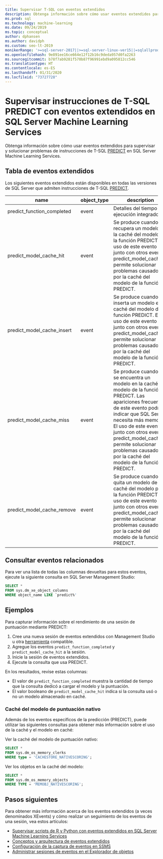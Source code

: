 ```yaml
---
title: Supervisar T-SQL con eventos extendidos
description: Obtenga información sobre cómo usar eventos extendidos para supervisar y solucionar problemas de instrucciones de T-SQL PREDICT en SQL Server Machine Learning Services.
ms.prod: sql
ms.technology: machine-learning
ms.date: 09/24/2019
ms.topic: conceptual
author: dphansen
ms.author: davidph
ms.custom: seo-lt-2019
monikerRange: '>=sql-server-2017||>=sql-server-linux-ver15||=sqlallproducts-allversions'
ms.openlocfilehash: 9e891ee16ce664e12f12b16c9deda957d0fa2263
ms.sourcegitcommit: b78f7ab9281f570b87f96991ebd9a095812cc546
ms.translationtype: HT
ms.contentlocale: es-ES
ms.lasthandoff: 01/31/2020
ms.locfileid: "73727728"
---
```

# <a name="monitor-predict-t-sql-statements-with-extended-events-in-sql-server-machine-learning-services"></a>Supervisar instrucciones de T-SQL PREDICT con eventos extendidos en SQL Server Machine Learning Services

Obtenga información sobre cómo usar eventos extendidos para supervisar y solucionar problemas de instrucciones de T-SQL [PREDICT](../../t-sql/queries/predict-transact-sql.md) en SQL Server Machine Learning Services.

## <a name="table-of-extended-events"></a>Tabla de eventos extendidos

Los siguientes eventos extendidos están disponibles en todas las versiones de SQL Server que admiten instrucciones de T-SQL [PREDICT](https://docs.microsoft.com/sql/t-sql/queries/predict-transact-sql). 

|name |object_type|description| 
|----|----|----|
|predict_function_completed |event  |Detalles del tiempo de ejecución integrado|
|predict_model_cache_hit |event|Se produce cuando se recupera un modelo de la caché del modelo de la función PREDICT. El uso de este evento junto con otros eventos predict_model_cache_* permite solucionar problemas causados por la caché del modelo de la función PREDICT.|
|predict_model_cache_insert |event  |   Se produce cuando se inserta un modelo en la caché del modelo de la función PREDICT. El uso de este evento junto con otros eventos predict_model_cache_* permite solucionar problemas causados por la caché del modelo de la función PREDICT.    |
|predict_model_cache_miss   |event|Se produce cuando no se encuentra un modelo en la caché del modelo de la función PREDICT. Las apariciones frecuentes de este evento podrían indicar que SQL Server necesita más memoria. El uso de este evento junto con otros eventos predict_model_cache_* permite solucionar problemas causados por la caché del modelo de la función PREDICT.|
|predict_model_cache_remove |event| Se produce cuando se quita un modelo de la caché del modelo para la función PREDICT. El uso de este evento junto con otros eventos predict_model_cache_* permite solucionar problemas causados por la caché del modelo de la función PREDICT.|

## <a name="query-for-related-events"></a>Consultar eventos relacionados

Para ver una lista de todas las columnas devueltas para estos eventos, ejecute la siguiente consulta en SQL Server Management Studio:

```sql
SELECT * 
FROM sys.dm_xe_object_columns 
WHERE object_name LIKE `predict%'
```

## <a name="examples"></a>Ejemplos

Para capturar información sobre el rendimiento de una sesión de puntuación mediante PREDICT:

1. Cree una nueva sesión de eventos extendidos con Management Studio u otra [herramienta](https://docs.microsoft.com/sql/relational-databases/extended-events/extended-events-tools) compatible.
2. Agregue los eventos `predict_function_completed` y `predict_model_cache_hit` a la sesión.
3. Inicie la sesión de eventos extendidos.
4. Ejecute la consulta que usa PREDICT.

En los resultados, revise estas columnas:

+ El valor de `predict_function_completed` muestra la cantidad de tiempo que la consulta dedicó a cargar el modelo y la puntuación.
+ El valor booleano de `predict_model_cache_hit` indica si la consulta usó o no un modelo almacenado en caché. 

### <a name="native-scoring-model-cache"></a>Caché del modelo de puntuación nativo

Además de los eventos específicos de la predicción (PREDICT), puede utilizar las siguientes consultas para obtener más información sobre el uso de la caché y el modelo en caché:

Ver la caché del modelo de puntuación nativo:

```sql
SELECT *
FROM sys.dm_os_memory_clerks
WHERE type = 'CACHESTORE_NATIVESCORING';
```

Ver los objetos en la caché del modelo:

```sql
SELECT *
FROM sys.dm_os_memory_objects
WHERE TYPE = 'MEMOBJ_NATIVESCORING';
```

## <a name="next-steps"></a>Pasos siguientes

Para obtener más información acerca de los eventos extendidos (a veces denominados XEvents) y cómo realizar un seguimiento de los eventos de una sesión, vea estos artículos:

+ [Supervisar scripts de R y Python con eventos extendidos en SQL Server Machine Learning Services](extended-events.md)
+ [Conceptos y arquitectura de eventos extendidos](https://docs.microsoft.com/sql/relational-databases/extended-events/extended-events)
+ [Configuración de la captura de eventos en SSMS](https://docs.microsoft.com/sql/relational-databases/extended-events/quick-start-extended-events-in-sql-server)
+ [Administrar sesiones de eventos en el Explorador de objetos](https://docs.microsoft.com/sql/relational-databases/extended-events/manage-event-sessions-in-the-object-explorer)
